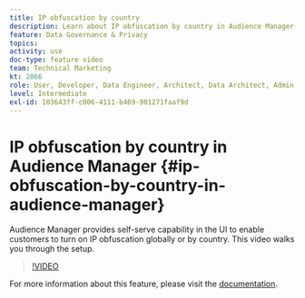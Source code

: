 ```yaml
---
title: IP obfuscation by country
description: Learn about IP obfuscation by country in Audience Manager. This application provides self-serve capability in the UI to enable customers to turn on IP obfuscation globally or by country. This video walks you through the setup.
feature: Data Governance & Privacy
topics: 
activity: use
doc-type: feature video
team: Technical Marketing
kt: 2866
role: User, Developer, Data Engineer, Architect, Data Architect, Admin, Leader
level: Intermediate
exl-id: 103643ff-c006-4111-b469-901271faaf9d
---
```

# IP obfuscation by country in Audience Manager {#ip-obfuscation-by-country-in-audience-manager}

Audience Manager provides self-serve capability in the UI to enable customers to turn on IP obfuscation globally or by country. This video walks you through the setup.

>[!VIDEO](https://video.tv.adobe.com/v/27218/?quality=9)

For more information about this feature, please visit the [documentation](https://experiencecloud.adobe.com/resources/help/en_US/aam/ip-obfuscation.html).
